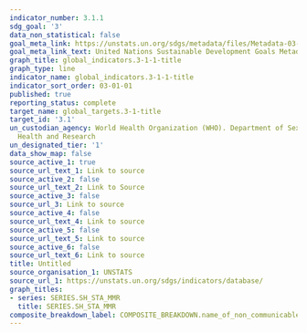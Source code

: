 ```yaml
---
indicator_number: 3.1.1
sdg_goal: '3'
data_non_statistical: false
goal_meta_link: https://unstats.un.org/sdgs/metadata/files/Metadata-03-01-01.pdf
goal_meta_link_text: United Nations Sustainable Development Goals Metadata (pdf 865kB)
graph_title: global_indicators.3-1-1-title
graph_type: line
indicator_name: global_indicators.3-1-1-title
indicator_sort_order: 03-01-01
published: true
reporting_status: complete
target_name: global_targets.3-1-title
target_id: '3.1'
un_custodian_agency: World Health Organization (WHO). Department of Sexual and Reproductive
  Health and Research
un_designated_tier: '1'
data_show_map: false
source_active_1: true
source_url_text_1: Link to source
source_active_2: false
source_url_text_2: Link to Source
source_active_3: false
source_url_3: Link to source
source_active_4: false
source_url_text_4: Link to source
source_active_5: false
source_url_text_5: Link to source
source_active_6: false
source_url_text_6: Link to source
title: Untitled
source_organisation_1: UNSTATS
source_url_1: https://unstats.un.org/sdgs/indicators/database/
graph_titles:
- series: SERIES.SH_STA_MMR
  title: SERIES.SH_STA_MMR
composite_breakdown_label: COMPOSITE_BREAKDOWN.name_of_non_communicable_disease
---
```

